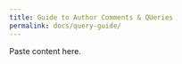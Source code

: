 ```yaml
---
title: Guide to Author Comments & QUeries
permalink: docs/query-guide/
---
```


Paste content here.
